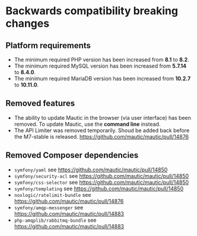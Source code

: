 # Backwards compatibility breaking changes

## Platform requirements
- The minimum required PHP version has been increased from **8.1** to **8.2**.
- The minimum required MySQL version has been increased from **5.7.14** to **8.4.0**.
- The minimum required MariaDB version has been increased from **10.2.7** to **10.11.0**.

## Removed features
- The ability to update Mautic in the browser (via user interface) has been removed. To update Mautic, use the **command line** instead.
- The API Limiter was removed temporarily. Shoud be added back before the M7-stable is released. https://github.com/mautic/mautic/pull/14876

## Removed Composer dependencies
- `symfony/yaml` see https://github.com/mautic/mautic/pull/14850
- `symfony/security-acl` see https://github.com/mautic/mautic/pull/14850
- `symfony/css-selector` see https://github.com/mautic/mautic/pull/14850
- `symfony/templating` see https://github.com/mautic/mautic/pull/14850
- `noxlogic/ratelimit-bundle` see https://github.com/mautic/mautic/pull/14876
- `symfony/amqp-messenger` see https://github.com/mautic/mautic/pull/14883
- `php-amqplib/rabbitmq-bundle` see https://github.com/mautic/mautic/pull/14883
